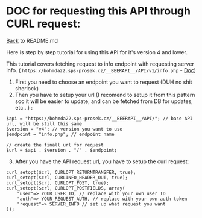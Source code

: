 # DOC for requesting this API through CURL request:

[Back](README.md) to README.md

Here is step by step tutorial for using this API for it's version 4 and lower.

This tutorial covers fetching request to info endpoint with requesting server info. ( `https://bohmda22.sps-prosek.cz/__BEERAPI__/API/v1/info.php`  - [Doc](Info.md))

1. First you need to choose an endpoint you want to request (DUH no shit sherlock)
2. Then you have to setup your url (I recomend to setup it from this pattern soo it will be easier to update, and can be fetched from DB for updates, etc...) :
```
$api = "https://bohmda22.sps-prosek.cz/__BEERAPI__/API/"; // base API url, will be still this same
$version = "v4"; // version you want to use
$endpoint = "info.php"; // endpoint name

// create the finall url for request
$url = $api . $version . "/" . $endpoint;
```
3. After you have the API request url, you have to setup the curl request:
```
curl_setopt($crl, CURLOPT_RETURNTRANSFER, true);
curl_setopt($crl, CURLINFO_HEADER_OUT, true);
curl_setopt($crl, CURLOPT_POST, true);
curl_setopt($crl, CURLOPT_POSTFIELDS, array(
    "user"=> YOUR_USER_ID, // replace with your own user ID 
    "auth"=> YOUR_REQUEST_AUTH, // replace with your own auth token
    "request"=> SERVER_INFO // set up what request you want
));
```

